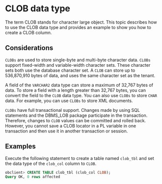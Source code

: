 # CLOB data type

The term CLOB stands for character large object. This topic describes how to use the CLOB data type and provides an example to show you how to create a CLOB column.

## Considerations

`CLOBs` are used to store single-byte and multi-byte character data. `CLOBs` support fixed-width and variable-width character sets. These character sets both use the database character set. A `CLOB` can store up to 536,870,910 bytes of data, and uses the same character set as the tenant.

A field of the `VARCHAR2` data type can store a maximum of 32,767 bytes of data. To store a field with a length greater than 32,767 bytes, you can convert the field to the `CLOB` data type. You can also use `CLOBs` to store `CHAR` data. For example, you can use `CLOBs` to store XML documents.

`CLOBs` have full transactional support. Changes made by using SQL statements and the DBMS_LOB package participate in the transaction. Therefore, changes to `CLOB` values can be committed and rolled back. However, you cannot save a CLOB locator in a PL variable in one transaction and then use it in another transaction or session.

## Examples

Execute the following statement to create a table named `clob_tbl` and set the data type of the `clob_col` column to `CLOB`.

```sql
obclient> CREATE TABLE clob_tbl (clob_col CLOB);
Query OK, 0 rows affected
```
